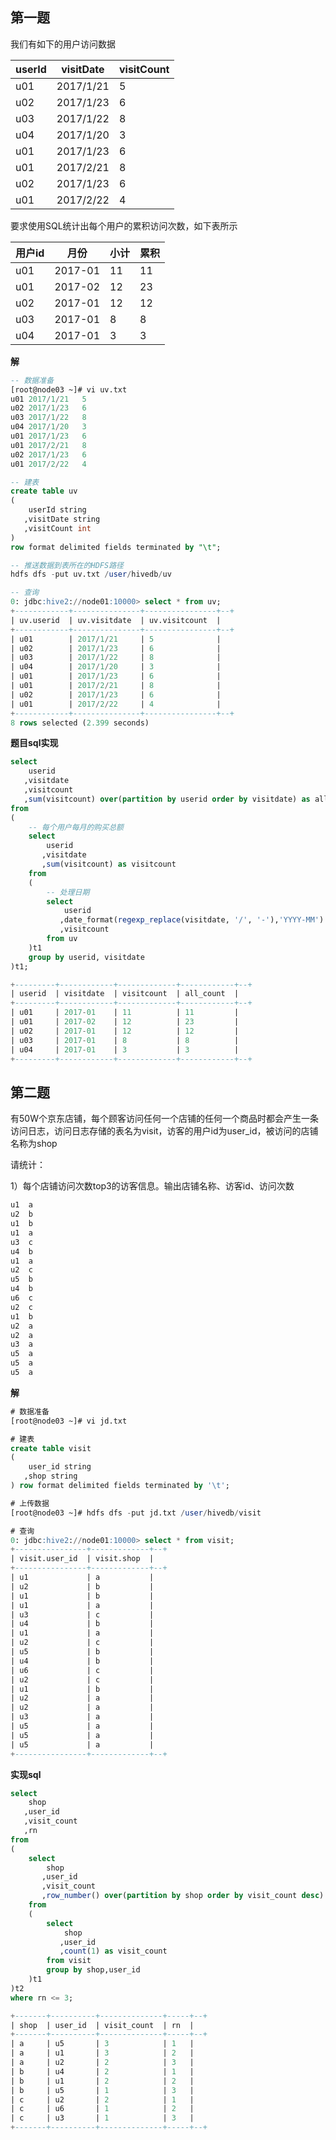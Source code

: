 ## 第一题

我们有如下的用户访问数据

| userId | visitDate | visitCount |
| ------ | --------- | ---------- |
| u01    | 2017/1/21 | 5          |
| u02    | 2017/1/23 | 6          |
| u03    | 2017/1/22 | 8          |
| u04    | 2017/1/20 | 3          |
| u01    | 2017/1/23 | 6          |
| u01    | 2017/2/21 | 8          |
| u02    | 2017/1/23 | 6          |
| u01    | 2017/2/22 | 4          |

要求使用SQL统计出每个用户的累积访问次数，如下表所示

| 用户id | 月份    | 小计 | 累积 |
| ------ | ------- | ---- | ---- |
| u01    | 2017-01 | 11   | 11   |
| u01    | 2017-02 | 12   | 23   |
| u02    | 2017-01 | 12   | 12   |
| u03    | 2017-01 | 8    | 8    |
| u04    | 2017-01 | 3    | 3    |

**解**

```sql
-- 数据准备
[root@node03 ~]# vi uv.txt
u01	2017/1/21	5
u02	2017/1/23	6
u03	2017/1/22	8
u04	2017/1/20	3
u01	2017/1/23	6
u01	2017/2/21	8
u02	2017/1/23	6
u01	2017/2/22	4

-- 建表
create table uv
(
    userId string
   ,visitDate string
   ,visitCount int
) 
row format delimited fields terminated by "\t";

-- 推送数据到表所在的HDFS路径
hdfs dfs -put uv.txt /user/hivedb/uv

-- 查询
0: jdbc:hive2://node01:10000> select * from uv;
+------------+---------------+----------------+--+
| uv.userid  | uv.visitdate  | uv.visitcount  |
+------------+---------------+----------------+--+
| u01        | 2017/1/21     | 5              |
| u02        | 2017/1/23     | 6              |
| u03        | 2017/1/22     | 8              |
| u04        | 2017/1/20     | 3              |
| u01        | 2017/1/23     | 6              |
| u01        | 2017/2/21     | 8              |
| u02        | 2017/1/23     | 6              |
| u01        | 2017/2/22     | 4              |
+------------+---------------+----------------+--+
8 rows selected (2.399 seconds)
```

**题目sql实现**

```sql
select
    userid
   ,visitdate
   ,visitcount
   ,sum(visitcount) over(partition by userid order by visitdate) as all_count --每个用户累计的购买总额
from
(
    -- 每个用户每月的购买总额
    select
        userid
       ,visitdate
       ,sum(visitcount) as visitcount
    from
    (
        -- 处理日期
        select
            userid
           ,date_format(regexp_replace(visitdate, '/', '-'),'YYYY-MM') as visitdate
           ,visitcount
        from uv
    )t1
    group by userid, visitdate
)t1;

+---------+------------+-------------+------------+--+
| userid  | visitdate  | visitcount  | all_count  |
+---------+------------+-------------+------------+--+
| u01     | 2017-01    | 11          | 11         |
| u01     | 2017-02    | 12          | 23         |
| u02     | 2017-01    | 12          | 12         |
| u03     | 2017-01    | 8           | 8          |
| u04     | 2017-01    | 3           | 3          |
+---------+------------+-------------+------------+--+
```

## 第二题

有50W个京东店铺，每个顾客访问任何一个店铺的任何一个商品时都会产生一条访问日志，访问日志存储的表名为visit，访客的用户id为user_id，被访问的店铺名称为shop

请统计：

1）每个店铺访问次数top3的访客信息。输出店铺名称、访客id、访问次数

```sql
u1	a
u2	b
u1	b
u1	a
u3	c
u4	b
u1	a
u2	c
u5	b
u4	b
u6	c
u2	c
u1	b
u2	a
u2	a
u3	a
u5	a
u5	a
u5	a
```

**解**

```sql
# 数据准备
[root@node03 ~]# vi jd.txt

# 建表
create table visit
(
    user_id string
   ,shop string
) row format delimited fields terminated by '\t';

# 上传数据
[root@node03 ~]# hdfs dfs -put jd.txt /user/hivedb/visit 

# 查询
0: jdbc:hive2://node01:10000> select * from visit;
+----------------+-------------+--+
| visit.user_id  | visit.shop  |
+----------------+-------------+--+
| u1             | a           |
| u2             | b           |
| u1             | b           |
| u1             | a           |
| u3             | c           |
| u4             | b           |
| u1             | a           |
| u2             | c           |
| u5             | b           |
| u4             | b           |
| u6             | c           |
| u2             | c           |
| u1             | b           |
| u2             | a           |
| u2             | a           |
| u3             | a           |
| u5             | a           |
| u5             | a           |
| u5             | a           |
+----------------+-------------+--+
```

**实现sql**

```sql
select 
    shop
   ,user_id
   ,visit_count
   ,rn
from
(
    select
        shop
       ,user_id
       ,visit_count
       ,row_number() over(partition by shop order by visit_count desc) as rn # 店铺访问次数排名
    from
    (
        select 
            shop
           ,user_id
           ,count(1) as visit_count
        from visit
        group by shop,user_id
    )t1
)t2
where rn <= 3;

+-------+----------+--------------+-----+--+
| shop  | user_id  | visit_count  | rn  |
+-------+----------+--------------+-----+--+
| a     | u5       | 3            | 1   |
| a     | u1       | 3            | 2   |
| a     | u2       | 2            | 3   |
| b     | u4       | 2            | 1   |
| b     | u1       | 2            | 2   |
| b     | u5       | 1            | 3   |
| c     | u2       | 2            | 1   |
| c     | u6       | 1            | 2   |
| c     | u3       | 1            | 3   |
+-------+----------+--------------+-----+--+
```

